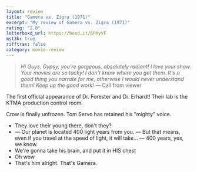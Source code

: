 ```yaml
---
layout: review
title: "Gamera vs. Zigra (1971)"
excerpt: "My review of Gamera vs. Zigra (1971)"
rating: "2.0"
letterboxd_url: https://boxd.it/6PXyVF
mst3k: true
rifftrax: false
category: movie-review
---
```


<blockquote><i>Hi Guys, Gypsy, you're gorgeous, absolutely radiant! I love your show. Your movies are so tacky! I don't know where you get them. It's a good thing you narrate for me, otherwise I would never understand them! Keep up the good work!</i>
— Call from viewer</blockquote>
The first official appearance of Dr. Forester and Dr. Erhardt! Their lab is the KTMA production control room. 

Crow is finally unfrozen. Tom Servo has retained his "mighty" voice.

- They love their young there, don't they?
- — Our planet is located 400 light years from you. — But that means, even if you travel at the speed of light, it will take... — 400 years, yes, we know.
- We're gonna take his brain, and put it in HIS chest
- Oh wow
- That's him alright. That's Gamera.
